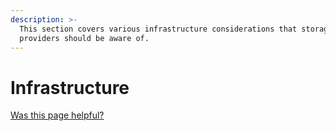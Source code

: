 ```yaml
---
description: >-
  This section covers various infrastructure considerations that storage
  providers should be aware of.
---
```


# Infrastructure

[Was this page helpful?](https://airtable.com/apppq4inOe4gmSSlk/pagoZHC2i1iqgphgl/form?prefill\_Page+URL=https://docs.filecoin.io/storage-providers/infrastructure)
